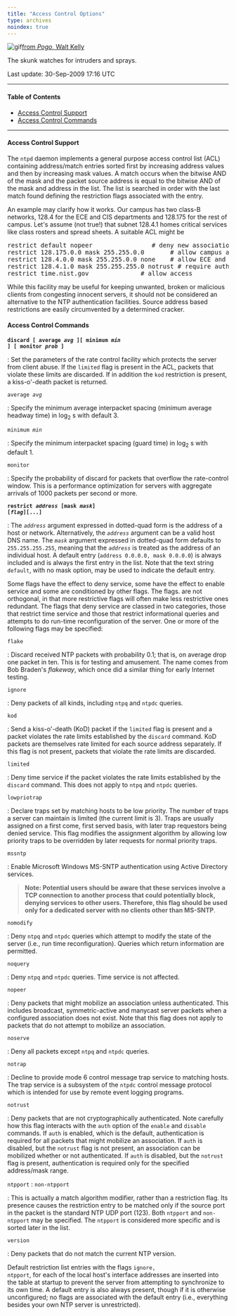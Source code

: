 ```yaml
---
title: "Access Control Options"
type: archives
noindex: true
---
```


![gif](/archives/pic/pogo6.gif)[from _Pogo_, Walt Kelly](/reflib/pictures/)

The skunk watches for intruders and sprays.

Last update: 30-Sep-2009 17:16 UTC

* * *

#### Table of Contents

*  [Access Control Support](/archives/4.2.6-series/accopt/#access-control-support)
*  [Access Control Commands](/archives/4.2.6-series/accopt/#access-control-commands)

* * *

#### Access Control Support

The <code>ntpd</code> daemon implements a general purpose access control list (ACL) containing address/match entries sorted first by increasing address values and then by increasing mask values. A match occurs when the bitwise AND of the mask and the packet source address is equal to the bitwise AND of the mask and address in the list. The list is searched in order with the last match found defining the restriction flags associated with the entry.

An example may clarify how it works. Our campus has two class-B networks, 128.4 for the ECE and CIS departments and 128.175 for the rest of campus. Let's assume (not true!) that subnet 128.4.1 homes critical services like class rosters and spread sheets. A suitable ACL might be

<pre>restrict default nopeer				# deny new associations
restrict 128.175.0.0 mask 255.255.0.0 		# allow campus access
restrict 128.4.0.0 mask 255.255.0.0 none	# allow ECE and CIS access
restrict 128.4.1.0 mask 255.255.255.0 notrust # require authentication on subnet 1
restrict time.nist.gov				# allow access
</pre>

While this facility may be useful for keeping unwanted, broken or malicious clients from congesting innocent servers, it should not be considered an alternative to the NTP authentication facilities. Source address based restrictions are easily circumvented by a determined cracker.

#### Access Control Commands

<code>**discard [ average _avg_ ][ minimum _min_ ] [ monitor _prob_ ]**</code>

: Set the parameters of the rate control facility which protects the server from client abuse. If the <code>limited</code> flag is present in the ACL, packets that violate these limits are discarded. If in addition the <code>kod</code> restriction is present, a kiss-o'-death packet is returned.

<code>average _avg_</code>

: Specify the minimum average interpacket spacing (minimum average headway time) in log<sub>2</sub> s with default 3.

<code>minimum _min_</code>

: Specify the minimum interpacket spacing (guard time) in log<sub>2</sub> s with default 1.

<code>monitor</code>

: Specify the probability of discard for packets that overflow the rate-control window. This is a performance optimization for servers with aggregate arrivals of 1000 packets per second or more.

<code>**restrict _address_ [mask _mask_] [_flag_][...]**</code>

: The <code>_address_</code> argument expressed in dotted-quad form is the address of a host or network. Alternatively, the <code>_address_</code> argument can be a valid host DNS name. The <code>_mask_</code> argument expressed in dotted-quad form defaults to <code>255.255.255.255</code>, meaning that the <code>_address_</code> is treated as the address of an individual host. A default entry (<code>address 0.0.0.0, mask 0.0.0.0</code>) is always included and is always the first entry in the list. Note that the text string <code>default</code>, with no mask option, may be used to indicate the default entry.

Some flags have the effect to deny service, some have the effect to enable service and some are conditioned by other flags. The flags. are not orthogonal, in that more restrictive flags will often make less restrictive ones redundant. The flags that deny service are classed in two categories, those that restrict time service and those that restrict informational queries and attempts to do run-time reconfiguration of the server. One or more of the following flags may be specified:

<code>flake</code>

: Discard received NTP packets with probability 0.1; that is, on average drop one packet in ten. This is for testing and amusement. The name comes from Bob Braden's _flakeway_, which once did a similar thing for early Internet testing.

<code>ignore</code>

: Deny packets of all kinds, including <code>ntpq</code> and <code>ntpdc</code> queries.

<code>kod</code>

: Send a kiss-o'-death (KoD) packet if the <code>limited</code> flag is present and a packet violates the rate limits established by the <code>discard</code> command. KoD packets are themselves rate limited for each source address separately. If this flag is not present, packets that violate the rate limits are discarded.

<code>limited</code>

: Deny time service if the packet violates the rate limits established by the <code>discard</code> command. This does not apply to <code>ntpq</code> and <code>ntpdc</code> queries.

<code>lowpriotrap</code>

: Declare traps set by matching hosts to be low priority. The number of traps a server can maintain is limited (the current limit is 3). Traps are usually assigned on a first come, first served basis, with later trap requestors being denied service. This flag modifies the assignment algorithm by allowing low priority traps to be overridden by later requests for normal priority traps.

<code>mssntp</code>

: Enable Microsoft Windows MS-SNTP authentication using Active Directory services. 

> **Note: Potential users should be aware that these services involve a TCP connection to another process that could potentially block, denying services to other users. Therefore, this flag should be used only for a dedicated server with no clients other than MS-SNTP**.</span>

<code>nomodify</code>

: Deny <code>ntpq</code> and <code>ntpdc</code> queries which attempt to modify the state of the server (i.e., run time reconfiguration). Queries which return information are permitted.

<code>noquery</code>

: Deny <code>ntpq</code> and <code>ntpdc</code> queries. Time service is not affected.

<code>nopeer</code>

: Deny packets that might mobilize an association unless authenticated. This includes broadcast, symmetric-active and manycast server packets when a configured association does not exist. Note that this flag does not apply to packets that do not attempt to mobilize an association.

<code>noserve</code>

: Deny all packets except <code>ntpq</code> and <code>ntpdc</code> queries.

<code>notrap</code>

: Decline to provide mode 6 control message trap service to matching hosts. The trap service is a subsystem of the <code>ntpdc</code> control message protocol which is intended for use by remote event logging programs.

<code>notrust</code>

: Deny packets that are not cryptographically authenticated. Note carefully how this flag interacts with the <code>auth</code> option of the <code>enable</code> and <code>disable</code> commands. If <code>auth</code> is enabled, which is the default, authentication is required for all packets that might mobilize an association. If <code>auth</code> is disabled, but the <code>notrust</code> flag is not present, an association can be mobilized whether or not authenticated. If <code>auth</code> is disabled, but the <code>notrust</code> flag is present, authentication is required only for the specified address/mask range.

<code>ntpport</code>
: <code>non-ntpport</code>

: This is actually a match algorithm modifier, rather than a restriction flag. Its presence causes the restriction entry to be matched only if the source port in the packet is the standard NTP UDP port (123). Both <code>ntpport</code> and <code>non-ntpport</code> may be specified. The <code>ntpport</code> is considered more specific and is sorted later in the list.

<code>version</code>

: Deny packets that do not match the current NTP version.

Default restriction list entries with the flags <code>ignore, ntpport</code>, for each of the local host's interface addresses are inserted into the table at startup to prevent the server from attempting to synchronize to its own time. A default entry is also always present, though if it is otherwise unconfigured; no flags are associated with the default entry (i.e., everything besides your own NTP server is unrestricted).

